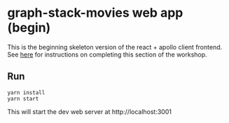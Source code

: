 # graph-stack-movies web app (begin)

This is the beginning skeleton version of the react + apollo client frontend. See [here]() for instructions on completing this section of the workshop.

## Run

```
yarn install
yarn start
```

This will start the dev web server at http://localhost:3001
